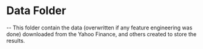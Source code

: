 # Data Folder

-- This folder contain the data (overwritten if any feature engineering was done) downloaded from the Yahoo Finance, and others created to store the results.
